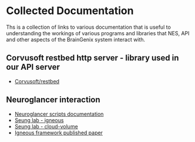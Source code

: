 # Collected Documentation

Ths is a collection of links to various documentation that is useful to
understanding the workings of various programs and libraries that
NES, API and other aspects of the BrainGenix system interact with.

## Corvusoft restbed http server - library used in our API server

- [Corvusoft/restbed](https://github.com/Corvusoft/restbed)

## Neuroglancer interaction

- [Neuroglancer scripts documentation](https://neuroglancer-scripts.readthedocs.io/_/downloads/en/latest/pdf/)
- [Seung lab - igneous](https://github.com/seung-lab/igneous)
- [Seung lab - cloud-volume](https://github.com/seung-lab/cloud-volume)
- [Igneous framework published paper](https://www.frontiersin.org/journals/neural-circuits/articles/10.3389/fncir.2022.977700/full)

